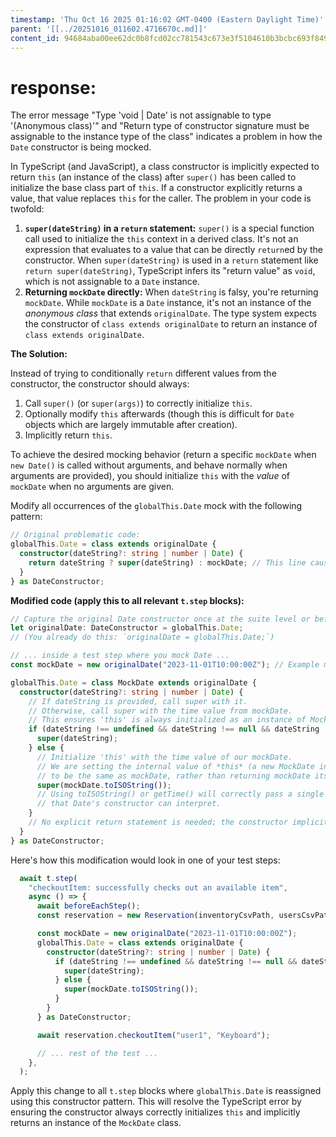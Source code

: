 ```yaml
---
timestamp: 'Thu Oct 16 2025 01:16:02 GMT-0400 (Eastern Daylight Time)'
parent: '[[../20251016_011602.4716670c.md]]'
content_id: 94684aba00ee62dc0b8fcd02cc781543c673e3f5104610b3bcbc693f849830a4
---
```


# response:

The error message "Type 'void | Date' is not assignable to type '(Anonymous class)'" and "Return type of constructor signature must be assignable to the instance type of the class" indicates a problem in how the `Date` constructor is being mocked.

In TypeScript (and JavaScript), a class constructor is implicitly expected to return `this` (an instance of the class) after `super()` has been called to initialize the base class part of `this`. If a constructor explicitly returns a value, that value replaces `this` for the caller. The problem in your code is twofold:

1. **`super(dateString)` in a `return` statement:** `super()` is a special function call used to initialize the `this` context in a derived class. It's not an expression that evaluates to a value that can be directly `return`ed by the constructor. When `super(dateString)` is used in a `return` statement like `return super(dateString)`, TypeScript infers its "return value" as `void`, which is not assignable to a `Date` instance.
2. **Returning `mockDate` directly:** When `dateString` is falsy, you're returning `mockDate`. While `mockDate` is a `Date` instance, it's not an instance of the *anonymous class* that extends `originalDate`. The type system expects the constructor of `class extends originalDate` to return an instance of `class extends originalDate`.

**The Solution:**

Instead of trying to conditionally `return` different values from the constructor, the constructor should always:

1. Call `super()` (or `super(args)`) to correctly initialize `this`.
2. Optionally modify `this` afterwards (though this is difficult for `Date` objects which are largely immutable after creation).
3. Implicitly return `this`.

To achieve the desired mocking behavior (return a specific `mockDate` when `new Date()` is called without arguments, and behave normally when arguments are provided), you should initialize `this` with the *value* of `mockDate` when no arguments are given.

Modify all occurrences of the `globalThis.Date` mock with the following pattern:

```typescript
// Original problematic code:
globalThis.Date = class extends originalDate {
  constructor(dateString?: string | number | Date) {
    return dateString ? super(dateString) : mockDate; // This line causes the error
  }
} as DateConstructor;
```

**Modified code (apply this to all relevant `t.step` blocks):**

```typescript
// Capture the original Date constructor once at the suite level or before the first use
let originalDate: DateConstructor = globalThis.Date; 
// (You already do this: `originalDate = globalThis.Date;`)

// ... inside a test step where you mock Date ...
const mockDate = new originalDate("2023-11-01T10:00:00Z"); // Example mock date

globalThis.Date = class MockDate extends originalDate {
  constructor(dateString?: string | number | Date) {
    // If dateString is provided, call super with it.
    // Otherwise, call super with the time value from mockDate.
    // This ensures 'this' is always initialized as an instance of MockDate (or Date).
    if (dateString !== undefined && dateString !== null && dateString !== "") {
      super(dateString);
    } else {
      // Initialize 'this' with the time value of our mockDate.
      // We are setting the internal value of *this* (a new MockDate instance)
      // to be the same as mockDate, rather than returning mockDate itself.
      super(mockDate.toISOString()); 
      // Using toISOString() or getTime() will correctly pass a single argument 
      // that Date's constructor can interpret.
    }
    // No explicit return statement is needed; the constructor implicitly returns 'this'.
  }
} as DateConstructor;
```

Here's how this modification would look in one of your test steps:

```typescript
  await t.step(
    "checkoutItem: successfully checks out an available item",
    async () => {
      await beforeEachStep();
      const reservation = new Reservation(inventoryCsvPath, usersCsvPath, 7); // 7 days duration

      const mockDate = new originalDate("2023-11-01T10:00:00Z");
      globalThis.Date = class extends originalDate {
        constructor(dateString?: string | number | Date) {
          if (dateString !== undefined && dateString !== null && dateString !== "") {
            super(dateString);
          } else {
            super(mockDate.toISOString()); 
          }
        }
      } as DateConstructor;

      await reservation.checkoutItem("user1", "Keyboard");

      // ... rest of the test ...
    },
  );
```

Apply this change to all `t.step` blocks where `globalThis.Date` is reassigned using this constructor pattern. This will resolve the TypeScript error by ensuring the constructor always correctly initializes `this` and implicitly returns an instance of the `MockDate` class.
